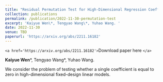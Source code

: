 ```yaml
---
title: "Residual Permutation Test for High-Dimensional Regression Coefficient Testing"
collection: publications
permalink: /publication/2022-11-30-permutation-test
excerpt: 'Kaiyue Wen\*, Tengyao Wang\*, Yuhao Wang. '
date: 2022-11-30
venue: TBD
paperurl: 'https://arxiv.org/abs/2211.16182'
---
```

`<a href='https://arxiv.org/abs/2211.16182'>`Download paper here `</a>`

**Kaiyue Wen**\*, Tengyao Wang\*, Yuhao Wang.

We consider the problem of testing whether a single coefficient is equal to zero in high-dimensional fixed-design linear models.
